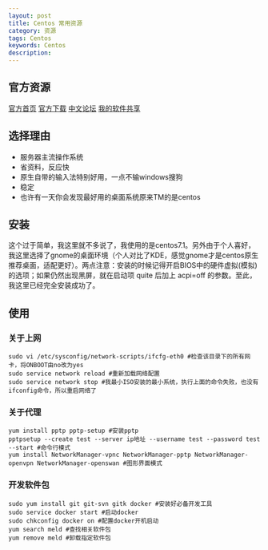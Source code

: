 ```yaml
---
layout: post
title: Centos 常用资源
category: 资源
tags: Centos
keywords: Centos
description: 
---
```


## 官方资源

  [官方首页](http://www.centos.org) [官方下载](http://www.centos.org/download) [中文论坛](http://cncentos.com/forum.php) [我的软件共享](http://pan.baidu.com/s/1eQzuFGQ)

## 选择理由

- 服务器主流操作系统
- 省资料，反应快
- 原生自带的输入法特别好用，一点不输windows搜狗
- 稳定
- 也许有一天你会发现最好用的桌面系统原来TM的是centos

## 安装

  这个过于简单，我这里就不多说了，我使用的是centos7.1。另外由于个人喜好，我这里选择了gnome的桌面环境（个人对比了KDE，感觉gnome才是centos原生推荐桌面，适配更好）。两点注意：安装的时候记得开启BIOS中的硬件虚拟(模拟)的选项；如果仍然出现黑屏，就在启动项 quite 后加上 acpi=off 的参数。至此，我这里已经完全安装成功了。

## 使用

### 关于上网

    sudo vi /etc/sysconfig/network-scripts/ifcfg-eth0 #检查该目录下的所有网卡，将ONBOOT由no改为yes
    sudo service network reload #重新加载网络配置
    sudo service network stop #我最小ISO安装的最小系统，执行上面的命令失败，也没有ifconfig命令，所以重启网络了

### 关于代理

    yum install pptp pptp-setup #安装pptp
    pptpsetup --create test --server ip地址 --username test --password test --start #命令行模式
    yum install NetworkManager-vpnc NetworkManager-pptp NetworkManager-openvpn NetworkManager-openswan #图形界面模式

### 开发软件包

    sudo yum install git git-svn gitk docker #安装好必备开发工具
    sudo service docker start #启动docker
    sudo chkconfig docker on #配置docker开机启动
    yum search meld #查找相关软件包
    yum remove meld #卸载指定软件包

